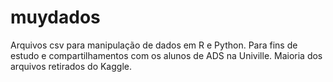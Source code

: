 # muydados

Arquivos csv para manipulação de dados em R e Python.
Para fins de estudo e compartilhamentos com os alunos de ADS na Univille.
Maioria dos arquivos retirados do Kaggle. 
